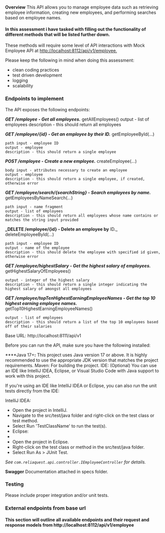 **Overview**
This API allows you to manage employee data such as retrieving employee information, creating new employees, and performing searches based on employee names. 


#### In this assessment i have tasked with filling out the functionality of different methods that will be listed further down.

These methods will require some level of API interactions with Mock Employee API at [http://localhost:8112/api/v1/employee.]()

Please keep the following in mind when doing this assessment:
* clean coding practices
* test driven development
* logging
* scalability

### Endpoints to implement
The API exposes the following endpoints:

**_GET /employee - Get all employees._**
getAllEmployees()
    output - list of employees
    description - this should return all employees

**_GET /employee/{id} - Get an employee by their ID._**
getEmployeeById(...)

    path input - employee ID
    output - employee
    description - this should return a single employee

**_POST /employee - Create a new employee._**
createEmployee(...)

    body input - attributes necessary to create an employee
    output - employee
    description - this should return a single employee, if created, otherwise error

**_GET /employee/search/{searchString} - Search employees by name._**
getEmployeesByNameSearch(...)

    path input - name fragment
    output - list of employees
    description - this should return all employees whose name contains or matches the string input provided


**_DELETE /employee/{id} - Delete an employee by** ID._
deleteEmployeeById(...)

    path input - employee ID
    output - name of the employee
    description - this should delete the employee with specified id given, otherwise error


**_GET /employee/highestSalary - Get the highest salary of employees._**
getHighestSalaryOfEmployees()

    output - integer of the highest salary
    description - this should return a single integer indicating the highest salary of amongst all employees

**_GET /employee/topTenHighestEarningEmployeeNames - Get the top 10 highest earning employee names._**
getTop10HighestEarningEmployeeNames()

    output - list of employees
    description - this should return a list of the top 10 employees based off of their salaries


Base URL:  http://localhost:8111/api/v1

Before you can run the API, make sure you have the following installed:

****Java 17+**:** This project uses Java version 17 or above. It is highly recommended to use the appropriate JDK version that matches the project requirements.
Maven: For building the project.
IDE: (Optional) You can use an IDE like IntelliJ IDEA, Eclipse, or Visual Studio Code with Java support to work with this project.

If you're using an IDE like IntelliJ IDEA or Eclipse, you can also run the unit tests directly from the IDE:

IntelliJ IDEA:

* Open the project in IntelliJ.
* Navigate to the src/test/java folder and right-click on the test class or test method.
* Select Run 'TestClassName' to run the test(s).
* Eclipse:
* 
* Open the project in Eclipse.
* Right-click on the test class or method in the src/test/java folder.
* Select Run As > JUnit Test.

_See `com.reliaquest.api.controller.IEmployeeController` for details._

**Swagger** Documentation attached in specs folder.

### Testing
Please include proper integration and/or unit tests.



### External endpoints from base url
#### This section will outline all available endpoints and their request and response models from http://localhost:8112/api/v1/employee

